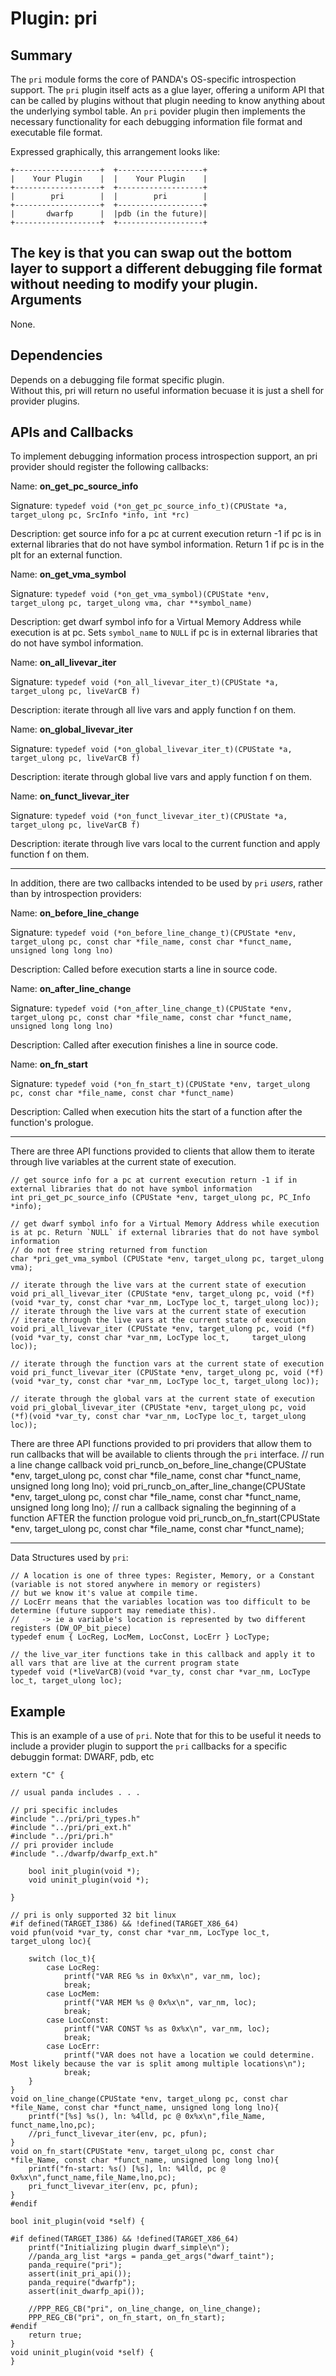 Plugin: pri
===========

Summary
-------

The `pri` module forms the core of PANDA's OS-specific introspection support. The `pri` plugin itself acts as a glue layer, offering a uniform API that can be called by plugins without that plugin needing to know anything about the underlying symbol table. An `pri` povider plugin then implements the necessary functionality for each debugging information file format and executable file format.

Expressed graphically, this arrangement looks like:

    +-------------------+  +-------------------+
    |    Your Plugin    |  |    Your Plugin    |
    +-------------------+  +-------------------+
    |        pri        |  |        pri        |
    +-------------------+  +-------------------+
    |       dwarfp      |  |pdb (in the future)|
    +-------------------+  +-------------------+

The key is that you can swap out the bottom layer to support a different debugging file format without needing to modify your plugin.
Arguments
---------

None.

Dependencies
------------
Depends on a debugging file format specific plugin.  
Without this, pri will return no useful information becuase it is just a shell for provider plugins. 

APIs and Callbacks
------------------
To implement debugging information process introspection support, an pri provider should register the following callbacks:

Name: **on_get_pc_source_info**

Signature: `typedef void (*on_get_pc_source_info_t)(CPUState *a, target_ulong pc, SrcInfo *info, int *rc)`

Description: get source info for a pc at current execution return -1 if pc is in
external libraries that do not have symbol information.  Return 1 if pc is in
the plt for an external function.

Name: **on_get_vma_symbol**

Signature: `typedef void (*on_get_vma_symbol)(CPUState *env, target_ulong pc, target_ulong vma, char **symbol_name)`

Description: get dwarf symbol info for a Virtual Memory Address while execution is at pc. Sets `symbol_name` to  `NULL` if pc is in external libraries that do not have symbol information.

Name: **on_all_livevar_iter**

Signature: `typedef void (*on_all_livevar_iter_t)(CPUState *a, target_ulong pc, liveVarCB f)`

Description: iterate through all live vars and apply function f on them.

Name: **on_global_livevar_iter**

Signature: `typedef void (*on_global_livevar_iter_t)(CPUState *a, target_ulong pc, liveVarCB f)`

Description: iterate through global live vars and apply function f on them.

Name: **on_funct_livevar_iter**

Signature: `typedef void (*on_funct_livevar_iter_t)(CPUState *a, target_ulong pc, liveVarCB f)`

Description: iterate through live vars local to the current function and apply function f on them.

---------------

In addition, there are two callbacks intended to be used by `pri` *users*, rather than by introspection providers:

Name: **on_before_line_change**

Signature: `typedef void (*on_before_line_change_t)(CPUState *env, target_ulong pc, const char *file_name, const char *funct_name, unsigned long long lno)`

Description: Called before execution starts a line in source code.

Name: **on_after_line_change**

Signature: `typedef void (*on_after_line_change_t)(CPUState *env, target_ulong pc, const char *file_name, const char *funct_name, unsigned long long lno)`

Description: Called after execution finishes a line in source code.

Name: **on_fn_start**

Signature: `typedef void (*on_fn_start_t)(CPUState *env, target_ulong pc, const char *file_name, const char *funct_name)`

Description: Called when execution hits the start of a function after the function's prologue.

---------------

There are three API functions provided to clients that allow them to iterate through live variables at the current state of execution.

    // get source info for a pc at current execution return -1 if in external libraries that do not have symbol information
    int pri_get_pc_source_info (CPUState *env, target_ulong pc, PC_Info *info);
    
    // get dwarf symbol info for a Virtual Memory Address while execution is at pc. Return `NULL` if external libraries that do not have symbol information
    // do not free string returned from function
    char *pri_get_vma_symbol (CPUState *env, target_ulong pc, target_ulong vma);

    // iterate through the live vars at the current state of execution
    void pri_all_livevar_iter (CPUState *env, target_ulong pc, void (*f)(void *var_ty, const char *var_nm, LocType loc_t, target_ulong loc));
    // iterate through the live vars at the current state of execution
    // iterate through the live vars at the current state of execution
    void pri_all_livevar_iter (CPUState *env, target_ulong pc, void (*f)(void *var_ty, const char *var_nm, LocType loc_t,     target_ulong loc));

    // iterate through the function vars at the current state of execution
    void pri_funct_livevar_iter (CPUState *env, target_ulong pc, void (*f)(void *var_ty, const char *var_nm, LocType loc_t, target_ulong loc));
    
    // iterate through the global vars at the current state of execution
    void pri_global_livevar_iter (CPUState *env, target_ulong pc, void (*f)(void *var_ty, const char *var_nm, LocType loc_t, target_ulong loc));
    
There are three API functions provided to pri providers that allow them to run callbacks that will be available to clients through the `pri` interface.
    // run a line change callback
    void pri_runcb_on_before_line_change(CPUState *env, target_ulong pc, const char *file_name, const char *funct_name, unsigned long long lno);
    void pri_runcb_on_after_line_change(CPUState *env, target_ulong pc, const char *file_name, const char *funct_name, unsigned long long lno);
    // run a callback signaling the beginning of a function AFTER the function prologue
    void pri_runcb_on_fn_start(CPUState *env, target_ulong pc, const char *file_name, const char *funct_name);

---------------

Data Structures used by `pri`:
    
    // A location is one of three types: Register, Memory, or a Constant (variable is not stored anywhere in memory or registers)
    // but we know it's value at compile time.
    // LocErr means that the variables location was too difficult to be determine (future support may remediate this).
    //     -> ie a variable's location is represented by two different registers (DW_OP_bit_piece)
    typedef enum { LocReg, LocMem, LocConst, LocErr } LocType;
    
    // the live_var_iter functions take in this callback and apply it to all vars that are live at the current program state
    typedef void (*liveVarCB)(void *var_ty, const char *var_nm, LocType loc_t, target_ulong loc);


Example
-------
This is an example of a use of `pri`.  Note that for this to be useful it needs to include a provider plugin to support the `pri` callbacks for a specific debuggin format: DWARF, pdb, etc

    extern "C" {
    
    // usual panda includes . . .    
    
    // pri specific includes
    #include "../pri/pri_types.h"
    #include "../pri/pri_ext.h"
    #include "../pri/pri.h"
    // pri provider include
    #include "../dwarfp/dwarfp_ext.h"
        
        bool init_plugin(void *);
        void uninit_plugin(void *);
        
    }
    
    // pri is only supported 32 bit linux
    #if defined(TARGET_I386) && !defined(TARGET_X86_64)
    void pfun(void *var_ty, const char *var_nm, LocType loc_t, target_ulong loc){
        
        switch (loc_t){
            case LocReg:
                printf("VAR REG %s in 0x%x\n", var_nm, loc);
                break;
            case LocMem:
                printf("VAR MEM %s @ 0x%x\n", var_nm, loc);
                break;
            case LocConst:
                printf("VAR CONST %s as 0x%x\n", var_nm, loc);
                break;
            case LocErr:
                printf("VAR does not have a location we could determine. Most likely because the var is split among multiple locations\n");
                break;
        }
    }
    void on_line_change(CPUState *env, target_ulong pc, const char *file_Name, const char *funct_name, unsigned long long lno){
        printf("[%s] %s(), ln: %4lld, pc @ 0x%x\n",file_Name, funct_name,lno,pc);
        //pri_funct_livevar_iter(env, pc, pfun);
    }
    void on_fn_start(CPUState *env, target_ulong pc, const char *file_Name, const char *funct_name, unsigned long long lno){
        printf("fn-start: %s() [%s], ln: %4lld, pc @ 0x%x\n",funct_name,file_Name,lno,pc);
        pri_funct_livevar_iter(env, pc, pfun);
    }
    #endif
    
    bool init_plugin(void *self) {
    
    #if defined(TARGET_I386) && !defined(TARGET_X86_64)
        printf("Initializing plugin dwarf_simple\n");
        //panda_arg_list *args = panda_get_args("dwarf_taint");
        panda_require("pri");
        assert(init_pri_api());
        panda_require("dwarfp");
        assert(init_dwarfp_api());
        
        //PPP_REG_CB("pri", on_line_change, on_line_change);
        PPP_REG_CB("pri", on_fn_start, on_fn_start);
    #endif
        return true;
    }
    void uninit_plugin(void *self) {
    }

